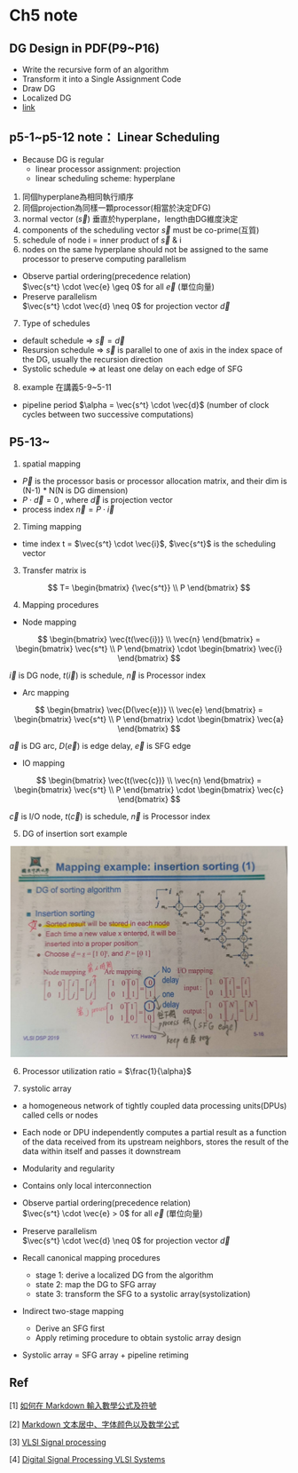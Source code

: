 # Ch5 note

## DG Design in PDF(P9~P16)
- Write the recursive form of an algorithm
- Transform it into a Single Assignment Code
- Draw DG
- Localized DG
- [link](http://media.ee.ntu.edu.tw/courses/dspdesign/16F/slide/7_systolic_architecture_design.pdf)

## p5-1~p5-12 note： Linear Scheduling

- Because DG is regular
  - linear processor assignment: projection
  - linear scheduling scheme: hyperplane 

1. 同個hyperplane為相同執行順序
2. 同個projection為同樣一顆processor(相當於決定DFG)
3. normal vector ($\vec{s}$) 垂直於hyperplane，length由DG維度決定
4. components of the scheduling vector $\vec{s}$ must be co-prime(互質)
5. schedule of node i = inner product of $\vec{s}$ & i
6. nodes on the same hyperplane should not be assigned to the same processor to preserve computing parallelism
- Observe partial ordering(precedence relation) <br>
$\vec{s^t} \cdot \vec{e} \geq 0$ for all $\vec{e}$ (單位向量)
- Preserve parallelism <br>
$\vec{s^t} \cdot \vec{d} \neq 0$ for projection vector $\vec{d}$
7. Type of schedules <br>
- default schedule => $\vec{s} = \vec{d}$ 
- Resursion schedule => $\vec{s}$ is parallel to one of axis in the index space of the DG, usually the recursion direction
- Systolic schedule => at least one delay on each edge of SFG
8. example 在講義5-9~5-11
- pipeline period $\alpha = \vec{s^t} \cdot \vec{d}$ (number of clock cycles between two successive computations)

## P5-13~

1. spatial mapping
- $\vec{P}$ is the processor basis or processor allocation matrix, and their dim is (N-1) * N(N is DG dimension)
- $P\cdot \vec{d} = 0$ , where $\vec{d}$ is projection vector
- process index $\vec{n} = P \cdot \vec{i}$

2. Timing mapping
- time index t = $\vec{s^t} \cdot \vec{i}$, $\vec{s^t}$ is the scheduling vector

3. Transfer matrix is 

$$
T=
\begin{bmatrix}
{\vec{s^t}} \\
P 
\end{bmatrix}
$$

4. Mapping procedures
- Node mapping

$$
        \begin{bmatrix}
        \vec{t(\vec{i})} \\
        \vec{n}
        \end{bmatrix}
        =
        \begin{bmatrix}
        \vec{s^t} \\
        P
        \end{bmatrix}
        \cdot
        \begin{bmatrix}
        \vec{i} 
        \end{bmatrix}
$$

$\vec{i}$ is DG node, $t(\vec{i})$ is schedule, $\vec{n}$ is Processor index

- Arc mapping

$$
        \begin{bmatrix}
        \vec{D(\vec{e})} \\
        \vec{e}
        \end{bmatrix}
        =
        \begin{bmatrix}
        \vec{s^t} \\
        P
        \end{bmatrix}
        \cdot
        \begin{bmatrix}
        \vec{a} 
        \end{bmatrix}
$$

$\vec{a}$ is DG arc, $D(\vec{e})$ is edge delay, $\vec{e}$ is SFG edge

- IO mapping

$$
        \begin{bmatrix}
        \vec{t(\vec{c})} \\
        \vec{n}
        \end{bmatrix}
        =
        \begin{bmatrix}
        \vec{s^t} \\
        P
        \end{bmatrix}
        \cdot
        \begin{bmatrix}
        \vec{c} 
        \end{bmatrix}
$$

$\vec{c}$ is I/O node, $t(\vec{c})$ is schedule, $\vec{n}$ is Processor index

5. DG of insertion sort example

<p align="middle">
  <img src="img_ch5/insertion_sort_eg.jpg" width="500" />
</p>

6. Processor utilization ratio = $\frac{1}{\alpha}$

7. systolic array

- a homogeneous network of tightly coupled data processing units(DPUs) called cells or nodes

- Each node or DPU independently computes a partial result as a function of the data received from its upstream neighbors, stores the result of the data within itself and passes it downstream

- Modularity and regularity

- Contains only local interconnection

- Observe partial ordering(precedence relation) <br>
$\vec{s^t} \cdot \vec{e} > 0$ for all $\vec{e}$ (單位向量)
- Preserve parallelism <br>
$\vec{s^t} \cdot \vec{d} \neq 0$ for projection vector $\vec{d}$

- Recall canonical mapping procedures

  - stage 1: derive a localized DG from the algorithm 
  - state 2: map the DG to SFG array
  - state 3: transform the SFG to a systolic array(systolization) 

- Indirect two-stage mapping 

  - Derive an SFG first 
  - Apply retiming procedure to obtain systolic array design

- Systolic array = SFG array + pipeline retiming


## Ref

[1] [如何在 Markdown 輸入數學公式及符號
](https://blog.maxkit.com.tw/2020/02/markdown.html)

[2] [Markdown 文本居中、字体颜色以及数学公式
](https://blog.csdn.net/silver1225/article/details/89036250)

[3] [VLSI Signal processing](http://twins.ee.nctu.edu.tw/courses/vsp_04/handout/Lecture%205.pdf)

[4] [Digital Signal Processing VLSI Systems
](http://media.ee.ntu.edu.tw/courses/dspdesign/16F/slide/7_systolic_architecture_design.pdf)
